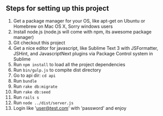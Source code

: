 ## Steps for setting up this project

1. Get a package manager for your OS, like apt-get on Ubuntu or Homebrew on Mac OS X, Sorry windows users
2. Install node.js (node.js will come with npm, its awesome package manager)
3. Git checkout this project 
4. Get a nice editor for javascript, like Sublime Text 3 with JSFormatter, JSHint, and JavascriptNext plugins via Package Control system in Sublime
5. Run `npm install` to load all the project dependencies
6. Run `bin/gulp.js` to compite dist directory
7. Go to api dir: `cd api`
8. Run `bundle`
9. Run `rake db:migrate`
10. Run `rake db:seed`
11. Run `rails s`
12. Run `node ../dist/server.js`
13. Login like 'user@test.com' with 'password' and enjoy